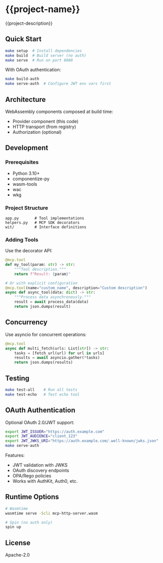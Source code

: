 # {{project-name}}

{{project-description}}

## Quick Start

```bash
make setup  # Install dependencies
make build  # Build server (no auth)
make serve  # Run on port 8080
```

With OAuth authentication:
```bash
make build-auth
make serve-auth  # Configure JWT env vars first
```

## Architecture

WebAssembly components composed at build time:
- Provider component (this code)
- HTTP transport (from registry)
- Authorization (optional)

## Development

### Prerequisites

- Python 3.10+
- componentize-py
- wasm-tools
- wac
- wkg

### Project Structure

```
app.py       # Tool implementations
helpers.py   # MCP SDK decorators
wit/         # Interface definitions
```

### Adding Tools

Use the decorator API:

```python
@mcp.tool
def my_tool(param: str) -> str:
    """Tool description."""
    return f"Result: {param}"

# Or with explicit configuration
@mcp.tool(name="custom_name", description="Custom description")
async def async_tool(data: dict) -> str:
    """Process data asynchronously."""
    result = await process_data(data)
    return json.dumps(result)
```

## Concurrency

Use asyncio for concurrent operations:

```python
@mcp.tool
async def multi_fetch(urls: List[str]) -> str:
    tasks = [fetch_url(url) for url in urls]
    results = await asyncio.gather(*tasks)
    return json.dumps(results)
```

## Testing

```bash
make test-all    # Run all tests
make test-echo   # Test echo tool
```

## OAuth Authentication

Optional OAuth 2.0/JWT support:

```bash
export JWT_ISSUER="https://auth.example.com"
export JWT_AUDIENCE="client_123"
export JWT_JWKS_URI="https://auth.example.com/.well-known/jwks.json"
make serve-auth
```

Features:
- JWT validation with JWKS
- OAuth discovery endpoints
- OPA/Rego policies
- Works with AuthKit, Auth0, etc.

## Runtime Options

```bash
# Wasmtime
wasmtime serve -Scli mcp-http-server.wasm

# Spin (no auth only)
spin up
```

## License

Apache-2.0